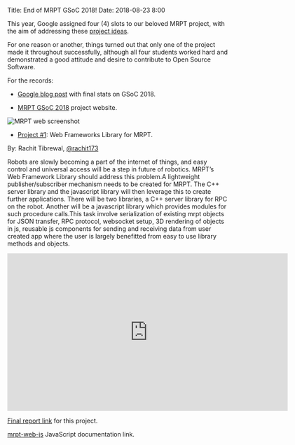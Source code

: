 Title: End of MRPT GSoC 2018!
Date: 2018-08-23 8:00

This year, Google assigned four (4) slots to our beloved MRPT project, with the
aim of addressing these [project ideas](https://github.com/MRPT/GSoC2018-discussions).

For one reason or another, things turned out that only one of the project made
it throughout successfully, although all four students worked hard and demonstrated
a good attitude and desire to contribute to Open Source Software.

For the records:

* [Google blog post](https://opensource.googleblog.com/2018/08/thats-a-wrap-gsoc-2018.html) with final stats on GSoC 2018.

* [MRPT GSoC 2018](https://summerofcode.withgoogle.com/organizations/6305642571104256/) project website.

![MRPT web screenshot]({static}/imgs/2018-08/mrpt-gsoc2018-screenshot.jpg)

* [Project #1](https://github.com/MRPT/GSoC2018-discussions/issues/6): Web Frameworks Library for MRPT.

By: Rachit Tibrewal, [@rachit173](https://github.com/rachit173)

Robots are slowly becoming a part of the internet of things, and easy control and universal access will be a step in future of robotics. MRPT’s Web Framework Library should address this problem.A lightweight publisher/subscriber mechanism needs to be created for MRPT. The C++ server library and the javascript library will then leverage this to create further applications. There will be two libraries, a C++ server library for RPC on the robot. Another will be a javascript library which provides modules for such procedure calls.This task involve serialization of existing mrpt objects for JSON transfer, RPC protocol, websocket setup, 3D rendering of objects in js, reusable js components for sending and receiving data from user created app where the user is largely benefitted from easy to use library methods and objects.

<iframe width="640" height="360" src="https://www.youtube.com/embed/2q5G_dhqSbM" frameborder="0" allowfullscreen></iframe>

[Final report link](https://rachit173.github.io/gsoc2018/) for this project.

[mrpt-web-js](http://mrpt-web.surge.sh/) JavaScript documentation link.
